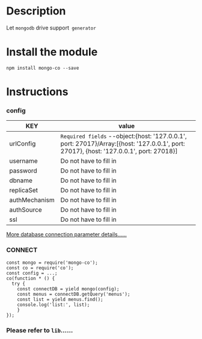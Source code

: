 # Description

Let `mongodb` drive support` generator`

# Install the module

```
npm install mongo-co --save
```

# Instructions

### config
| KEY          | value                                          |
|---------------|------------------------------------------------|
| urlConfig | `Required fields` --object:{host: '127.0.0.1', port: 27017}/Array:[{host: '127.0.0.1', port: 27017}, {host: '127.0.0.1', port: 27018}]   |
| username        | Do not have to fill in  |
| password | Do not have to fill in |
| dbname        | Do not have to fill in |
| replicaSet       | Do not have to fill in |
| authMechanism | Do not have to fill in |
| authSource | Do not have to fill in |
| ssl | Do not have to fill in |
[More database connection parameter details......](http://mongodb.github.io/node-mongodb-native/2.2/tutorials/connect/)

### CONNECT
```
const mongo = require('mongo-co');
const co = require('co');
const config = ...;
co(function * () {
  try {
    const connectDB = yield mongo(config);
    const menus = connectDB.getQuery('menus');
    const list = yield menus.find();
    console.log('list:', list);
    }
});
```

###  Please refer to `lib`......